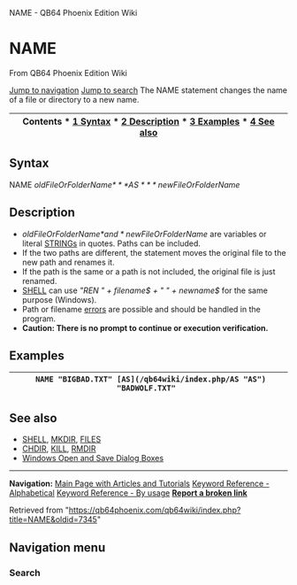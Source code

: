 


NAME - QB64 Phoenix Edition Wiki








# NAME



From QB64 Phoenix Edition Wiki



[Jump to navigation](#mw-head)
[Jump to search](#searchInput)
The NAME statement changes the name of a file or directory to a new name.


  






| Contents * [1 Syntax](#Syntax) * [2 Description](#Description) * [3 Examples](#Examples) * [4 See also](#See_also) |
| --- |


## Syntax


NAME *oldFileOrFolderName$* **AS** *newFileOrFolderName$*
  




## Description


* *oldFileOrFolderName$* and *newFileOrFolderName$* are variables or literal [STRINGs](/qb64wiki/index.php/STRING "STRING") in quotes. Paths can be included.
* If the two paths are different, the statement moves the original file to the new path and renames it.
* If the path is the same or a path is not included, the original file is just renamed.
* [SHELL](/qb64wiki/index.php/SHELL "SHELL") can use *"REN " + filename$ + " " + newname$* for the same purpose (Windows).
* Path or filename [errors](/qb64wiki/index.php/ERROR_Codes "ERROR Codes") are possible and should be handled in the program.
* **Caution: There is no prompt to continue or execution verification.**


  




## Examples




| ```  NAME "BIGBAD.TXT" [AS](/qb64wiki/index.php/AS "AS") "BADWOLF.TXT"  ``` |
| --- |


  




## See also


* [SHELL](/qb64wiki/index.php/SHELL "SHELL"), [MKDIR](/qb64wiki/index.php/MKDIR "MKDIR"), [FILES](/qb64wiki/index.php/FILES "FILES")
* [CHDIR](/qb64wiki/index.php/CHDIR "CHDIR"), [KILL](/qb64wiki/index.php/KILL "KILL"), [RMDIR](/qb64wiki/index.php/RMDIR "RMDIR")
* [Windows Open and Save Dialog Boxes](/qb64wiki/index.php/Windows_Libraries#File_Dialog_Boxes "Windows Libraries")


  






---


**Navigation:**
[Main Page with Articles and Tutorials](/qb64wiki/index.php/Main_Page "Main Page")
[Keyword Reference - Alphabetical](/qb64wiki/index.php/Keyword_Reference_-_Alphabetical "Keyword Reference - Alphabetical")
[Keyword Reference - By usage](/qb64wiki/index.php/Keyword_Reference_-_By_usage "Keyword Reference - By usage")
**[Report a broken link](https://qb64phoenix.com/forum/showthread.php?tid=2800)**  





Retrieved from "<https://qb64phoenix.com/qb64wiki/index.php?title=NAME&oldid=7345>"




## Navigation menu








### Search





















